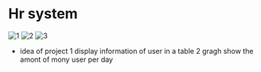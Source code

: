 # Hr system
![1](https://github.com/user-attachments/assets/a639f61f-a52d-45da-874b-e7d7e28e4082)
![2](https://github.com/user-attachments/assets/6bb436be-2be7-433a-b83d-d1d1972417a9)
![3](https://github.com/user-attachments/assets/a0a27d25-aabc-457d-9eec-55babc6d3a7f)
* idea of project
1 display information of user in a table
2 gragh show the amont of mony user per day  
